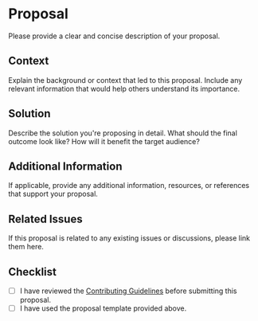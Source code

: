 # Proposal

Please provide a clear and concise description of your proposal.

## Context

Explain the background or context that led to this proposal. Include any relevant information that would help others understand its importance.

## Solution

Describe the solution you're proposing in detail. What should the final outcome look like? How will it benefit the target audience?

## Additional Information

If applicable, provide any additional information, resources, or references that support your proposal.

## Related Issues

If this proposal is related to any existing issues or discussions, please link them here.

## Checklist

- [ ] I have reviewed the [Contributing Guidelines](CONTRIBUTING.md) before submitting this proposal.
- [ ] I have used the proposal template provided above.
